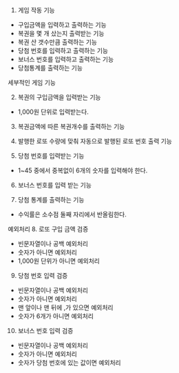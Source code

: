 1. 게임 작동 기능 
 - 구입금액을 입력하고 출력하는 기능
 - 복권을 몇 개 샀는지 출력받는 기능
 - 복권 산 갯수만큼 출력하는 기능
 - 당첨 번호를 입력하고 출력하는 기능
 - 보너스 번호를 입력하고 출력하는 기능
 - 당첨통계를 출력하는 기능 

세부적인 게임 기능

2. 복권의 구입금액을 입력받는 기능
- 1,000원 단위로 입력받는다.

3. 복권금액에 따른 복권개수를 출력하는 기능

4. 발행한 로또 수량에 맞춰 자동으로 발행된 로또 번호 출력 기능

5. 당첨 번호를 입력받는 기능
 - 1~45 중에서 중복없이 6개의 숫자를 입력해야 한다.

6. 보너스 번호를 입력 받는 기능 

7. 당첨 통계를 출력하는 기능
 - 수익률은 소수점 둘째 자리에서 반올림한다.

예외처리
8. 로또 구입 금액 검증
 - 빈문자열이나 공백 예외처리
 - 숫자가 아니면 예외처리
 - 1,000원 단위가 아니면 예외처리

9. 당첨 번호 입력 검증
 - 빈문자열이나 공백 예외처리
 - 숫자가 아니면 예외처리
 - 맨 앞이나 맨 뒤에 ,가 있으면 예외처리 
 - 숫자가 6개가 아니면 예외처리 
 
10. 보너스 번호 입력 검증
 - 빈문자열이나 공백 예외처리
 - 숫자가 아니면 예외처리
 - 숫자가 당첨 번호에 있는 값이면 예외처리
